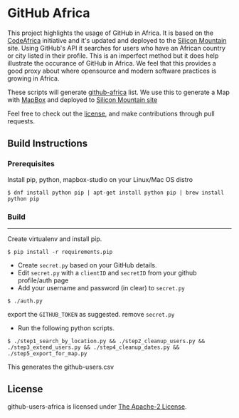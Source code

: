 GitHub Africa
=============

This project highlights the usage of GitHub in Africa. It is based on the [CodeAfrica](http://codeafrica.org) initiative and it's updated and deployed to the [Silicon Mountain](http://smconf.org/github-africa) site. Using GitHub's API it searches for users who have an African country or city listed in their profile. This is an imperfect method but it does help illustrate the occurance of GitHub in Africa.  We feel that this provides a good proxy about where opensource and modern software practices is growing in Africa. 

These scripts will generate [github-africa](https://github.com/silicon-mountain/github-users-africa/blob/master/github-users.csv) list. We use this to generate a Map with [MapBox](http://mapbox.com) and deployed to [Silicon Mountain site](http://smconf.org/github-africa)

Feel free to check out the [license](LICENSE), and make contributions through pull requests.


## Build Instructions

### Prerequisites

Install pip, python, mapbox-studio on your Linux/Mac OS distro

```
$ dnf install python pip | apt-get install python pip | brew install python pip

```
### Build

-----
Create virtualenv and install pip.

```
$ pip install -r requirements.pip

````

* Create  `secret.py` based on your GitHub details.
* Edit `secret.py` with a `clientID` and `secretID` from your github profile/auth page
* Add your username and password (in clear) to `secret.py`

```
$ ./auth.py

```
export the `GITHUB_TOKEN` as suggested.
remove `secret.py`


* Run the following python scripts.

```
$ ./step1_search_by_location.py && ./step2_cleanup_users.py && ./step3_extend_users.py && ./step4_cleanup_dates.py && ./step5_export_for_map.py

```

This generates the github-users.csv


## License

github-users-africa is licensed under [The Apache-2 License](LICENSE).



